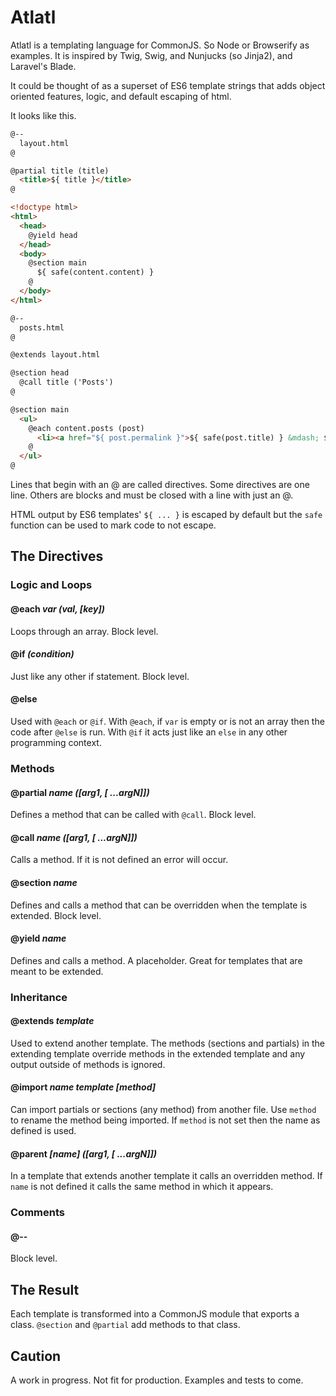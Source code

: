 # Atlatl

Atlatl is a templating language for CommonJS. So Node or Browserify as examples. It is inspired by Twig, Swig, and Nunjucks (so Jinja2), and Laravel's Blade.

It could be thought of as a superset of ES6 template strings that adds object oriented features, logic, and default escaping of html.

It looks like this.

```html
@--
  layout.html
@

@partial title (title)
  <title>${ title }</title>
@

<!doctype html>
<html>
  <head>
    @yield head
  </head>
  <body>
    @section main
      ${ safe(content.content) }
    @
  </body>
</html>
```

```html
@--
  posts.html
@

@extends layout.html

@section head
  @call title ('Posts')
@

@section main
  <ul>
    @each content.posts (post)
      <li><a href="${ post.permalink }">${ safe(post.title) } &mdash; ${ post.date }</a></li>
    @
  </ul>
@
```

Lines that begin with an @ are called directives. Some directives are one line. Others are blocks and must be closed with a line with just an @.

HTML output by ES6 templates' `${ ... }` is escaped by default but the `safe` function can be used to mark code to not escape.

## The Directives

### Logic and Loops

#### @each _var (val, [key])_

Loops through an array. Block level.

#### @if _(condition)_

Just like any other if statement. Block level.

#### @else

Used with `@each` or `@if`. With `@each`, if `var` is empty or is not an array then the code after `@else` is run. With `@if` it acts just like an `else` in any other programming context.

### Methods

#### @partial _name ([arg1, [ ...argN]])_

Defines a method that can be called with `@call`. Block level.

#### @call _name ([arg1, [ ...argN]])_

Calls a method. If it is not defined an error will occur.

#### @section _name_

Defines and calls a method that can be overridden when the template is extended. Block level.

#### @yield _name_

Defines and calls a method. A placeholder. Great for templates that are meant to be extended.

### Inheritance

#### @extends _template_

Used to extend another template. The methods (sections and partials) in the extending template override methods in the extended template and any output outside of methods is ignored.

#### @import _name template [method]_

Can import partials or sections (any method) from another file. Use `method` to rename the method being imported. If `method` is not set then the name as defined is used.

#### @parent _[name] ([arg1, [ ...argN]])_

In a template that extends another template it calls an overridden method. If `name` is not defined it calls the same method in which it appears.

### Comments

#### @--

Block level.

## The Result

Each template is transformed into a CommonJS module that exports a class. `@section` and `@partial` add methods to that class.

## Caution

A work in progress. Not fit for production. Examples and tests to come.
